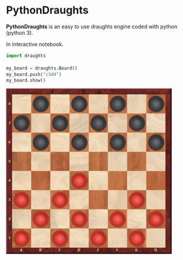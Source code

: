# PythonDraughts

**PythonDraughts** is an easy to use draughts engine coded with python (python 3).

In interactive notebook.
```python
import draughts

my_board = draughts.Board()
my_board.push("c3d4")
my_board.show()
```

<img src="draughts/res/ex_board.png" width="450" height="450" />
